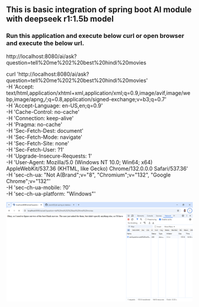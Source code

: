 ## This is basic integration of spring boot AI module with deepseek r1:1.5b model


### Run this application and execute below curl or open browser and execute the below url.
http://localhost:8080/ai/ask?question=tell%20me%202%20best%20hindi%20movies


curl 'http://localhost:8080/ai/ask?question=tell%20me%202%20best%20hindi%20movies' \
-H 'Accept: text/html,application/xhtml+xml,application/xml;q=0.9,image/avif,image/webp,image/apng,*/*;q=0.8,application/signed-exchange;v=b3;q=0.7' \
-H 'Accept-Language: en-US,en;q=0.9' \
-H 'Cache-Control: no-cache' \
-H 'Connection: keep-alive' \
-H 'Pragma: no-cache' \
-H 'Sec-Fetch-Dest: document' \
-H 'Sec-Fetch-Mode: navigate' \
-H 'Sec-Fetch-Site: none' \
-H 'Sec-Fetch-User: ?1' \
-H 'Upgrade-Insecure-Requests: 1' \
-H 'User-Agent: Mozilla/5.0 (Windows NT 10.0; Win64; x64) AppleWebKit/537.36 (KHTML, like Gecko) Chrome/132.0.0.0 Safari/537.36' \
-H 'sec-ch-ua: "Not A(Brand";v="8", "Chromium";v="132", "Google Chrome";v="132"' \
-H 'sec-ch-ua-mobile: ?0' \
-H 'sec-ch-ua-platform: "Windows"'


![img.png](img.png)